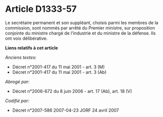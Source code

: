 # Article D1333-57

Le secrétaire permanent et son suppléant, choisis parmi les membres de la commission, sont nommés par arrêté du Premier
ministre, sur proposition conjointe du ministre chargé de l'industrie et du ministre de la défense. Ils ont voix
délibérative.

**Liens relatifs à cet article**

_Anciens textes_:

  - Décret n°2001-417 du 11 mai 2001 - art. 3 (M)
  - Décret n°2001-417 du 11 mai 2001 - art. 3 (Ab)

_Abrogé par_:

  - Décret n°2006-672 du 8 juin 2006 - art. 17 (Ab), art. 18 (V)

_Codifié par_:

  - Décret n°2007-586 2007-04-23 JORF 24 avril 2007
